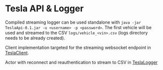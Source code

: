 # Tesla API & Logger

Compiled streaming logger can be used standalone with `java -jar TeslaApi-0.1.jar -u <username> -p <password>`. The first vehicle will be used and streamed to the CSV `logs/vehicle_<vin>.csv` (logs directory needs to be already created).

Client implementation targeted for the streaming websocket endpoint in [TeslaClient](src/main/scala/com/zuyezheng/tesla/api/TeslaClient.scala).

Actor with reconnect and reauthentication to stream to CSV in [TeslaLogger](src/main/scala/com/zuyezheng/tesla/TeslaLogger.scala)
